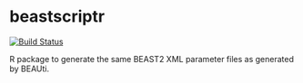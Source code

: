 # beastscriptr

[![Build Status](https://travis-ci.org/richelbilderbeek/beastscriptr.svg?branch=master)](https://travis-ci.org/richelbilderbeek/beastscriptr)

R package to generate the same BEAST2 XML parameter files 
as generated by BEAUti.
